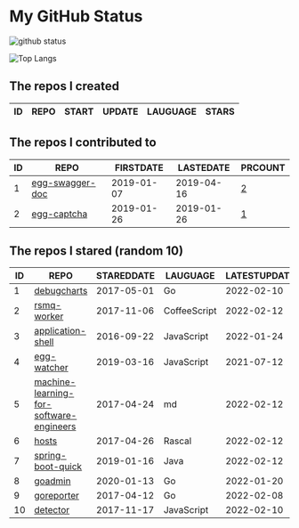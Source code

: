 # My GitHub Status

<img src="https://github-readme-stats-1.yihong0618.vercel.app/api?username=jc-lathander&show_icons=true&&&hide_title=true&count_private=true" alt="github status" />

![Top Langs](https://github-readme-stats-1.yihong0618.vercel.app/api/top-langs/?username=jc-lathander&layout=compact)

<!--START_SECTION:my_github-->
## The repos I created
| ID | REPO | START | UPDATE | LAUGUAGE | STARS |
|----|------|-------|--------|----------|-------|

## The repos I contributed to
| ID |                                REPO                                | FIRSTDATE  | LASTEDATE  |                                          PRCOUNT                                           |
|----|--------------------------------------------------------------------|------------|------------|--------------------------------------------------------------------------------------------|
|  1 | [egg-swagger-doc](https://github.com/Yanshijie-EL/egg-swagger-doc) | 2019-01-07 | 2019-04-16 | [2](https://github.com/Yanshijie-EL/egg-swagger-doc/pulls?q=is%3Apr+author%3Ajc-lathander) |
|  2 | [egg-captcha](https://github.com/Raoul1996/egg-captcha)            | 2019-01-26 | 2019-01-26 | [1](https://github.com/Raoul1996/egg-captcha/pulls?q=is%3Apr+author%3Ajc-lathander)        |

## The repos I stared (random 10)
| ID |                                                     REPO                                                      | STAREDDATE |   LAUGUAGE   | LATESTUPDATE |
|----|---------------------------------------------------------------------------------------------------------------|------------|--------------|--------------|
|  1 | [debugcharts](https://github.com/mkevac/debugcharts)                                                          | 2017-05-01 | Go           | 2022-02-10   |
|  2 | [rsmq-worker](https://github.com/mpneuried/rsmq-worker)                                                       | 2017-11-06 | CoffeeScript | 2022-02-12   |
|  3 | [application-shell](https://github.com/GoogleChromeLabs/application-shell)                                    | 2016-09-22 | JavaScript   | 2022-01-24   |
|  4 | [egg-watcher](https://github.com/eggjs/egg-watcher)                                                           | 2019-03-16 | JavaScript   | 2021-07-12   |
|  5 | [machine-learning-for-software-engineers](https://github.com/ZuzooVn/machine-learning-for-software-engineers) | 2017-04-24 | md           | 2022-02-12   |
|  6 | [hosts](https://github.com/kelthuzadx/hosts)                                                                  | 2017-04-26 | Rascal       | 2022-02-12   |
|  7 | [spring-boot-quick](https://github.com/vector4wang/spring-boot-quick)                                         | 2019-01-16 | Java         | 2022-02-12   |
|  8 | [goadmin](https://github.com/CrazyRocks/goadmin)                                                              | 2020-01-13 | Go           | 2022-01-20   |
|  9 | [goreporter](https://github.com/qax-os/goreporter)                                                            | 2017-04-12 | Go           | 2022-02-08   |
| 10 | [detector](https://github.com/hotoo/detector)                                                                 | 2017-11-17 | JavaScript   | 2022-02-10   |

<!--END_SECTION:my_github-->
